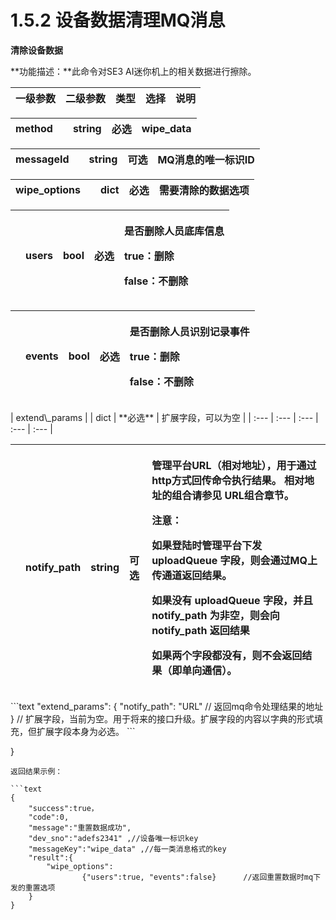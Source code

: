 # 1.5.2 设备数据清理MQ消息

**清除设备数据**

**功能描述：**此命令对SE3 AI迷你机上的相关数据进行擦除。

| 一级参数 | 二级参数 | 类型 | 选择 | 说明 |
| :--- | :--- | :--- | :--- | :--- |


| method |  | string | **必选** | wipe\_data |
| :--- | :--- | :--- | :--- | :--- |


| messageId |  | string | 可选 | MQ消息的唯一标识ID |
| :--- | :--- | :--- | :--- | :--- |


| wipe\_options |  | dict | **必选** | 需要清除的数据选项 |
| :--- | :--- | :--- | :--- | :--- |


<table>
  <thead>
    <tr>
      <th style="text-align:left"></th>
      <th style="text-align:left">users</th>
      <th style="text-align:left">bool</th>
      <th style="text-align:left"><b>&#x5FC5;&#x9009;</b>
      </th>
      <th style="text-align:left">
        <p>&#x662F;&#x5426;&#x5220;&#x9664;&#x4EBA;&#x5458;&#x5E95;&#x5E93;&#x4FE1;&#x606F;</p>
        <p>true&#xFF1A;&#x5220;&#x9664;</p>
        <p>false&#xFF1A;&#x4E0D;&#x5220;&#x9664;</p>
      </th>
    </tr>
  </thead>
  <tbody></tbody>
</table><table>
  <thead>
    <tr>
      <th style="text-align:left"></th>
      <th style="text-align:left">events</th>
      <th style="text-align:left">bool</th>
      <th style="text-align:left"><b>&#x5FC5;&#x9009;</b>
      </th>
      <th style="text-align:left">
        <p>&#x662F;&#x5426;&#x5220;&#x9664;&#x4EBA;&#x5458;&#x8BC6;&#x522B;&#x8BB0;&#x5F55;&#x4E8B;&#x4EF6;</p>
        <p>true&#xFF1A;&#x5220;&#x9664;</p>
        <p>false&#xFF1A;&#x4E0D;&#x5220;&#x9664;</p>
      </th>
    </tr>
  </thead>
  <tbody></tbody>
</table>| extend\_params |  | dict | **必选** | 扩展字段，可以为空 |
| :--- | :--- | :--- | :--- | :--- |


<table>
  <thead>
    <tr>
      <th style="text-align:left"></th>
      <th style="text-align:left">notify_path</th>
      <th style="text-align:left">string</th>
      <th style="text-align:left">&#x53EF;&#x9009;</th>
      <th style="text-align:left">
        <p>&#x7BA1;&#x7406;&#x5E73;&#x53F0;URL&#xFF08;&#x76F8;&#x5BF9;&#x5730;&#x5740;&#xFF09;&#xFF0C;&#x7528;&#x4E8E;&#x901A;&#x8FC7;http&#x65B9;&#x5F0F;&#x56DE;&#x4F20;&#x547D;&#x4EE4;&#x6267;&#x884C;&#x7ED3;&#x679C;&#x3002;
          &#x76F8;&#x5BF9;&#x5730;&#x5740;&#x7684;&#x7EC4;&#x5408;&#x8BF7;&#x53C2;&#x89C1;
          URL&#x7EC4;&#x5408;&#x7AE0;&#x8282;&#x3002;</p>
        <p>&#x6CE8;&#x610F;&#xFF1A;</p>
        <p>&#x5982;&#x679C;&#x767B;&#x9646;&#x65F6;&#x7BA1;&#x7406;&#x5E73;&#x53F0;&#x4E0B;&#x53D1;
          uploadQueue &#x5B57;&#x6BB5;&#xFF0C;&#x5219;&#x4F1A;&#x901A;&#x8FC7;MQ&#x4E0A;&#x4F20;&#x901A;&#x9053;&#x8FD4;&#x56DE;&#x7ED3;&#x679C;&#x3002;</p>
        <p>&#x5982;&#x679C;&#x6CA1;&#x6709; uploadQueue &#x5B57;&#x6BB5;&#xFF0C;&#x5E76;&#x4E14;
          notify_path &#x4E3A;&#x975E;&#x7A7A;&#xFF0C;&#x5219;&#x4F1A;&#x5411; notify_path
          &#x8FD4;&#x56DE;&#x7ED3;&#x679C;</p>
        <p>&#x5982;&#x679C;&#x4E24;&#x4E2A;&#x5B57;&#x6BB5;&#x90FD;&#x6CA1;&#x6709;&#xFF0C;&#x5219;&#x4E0D;&#x4F1A;&#x8FD4;&#x56DE;&#x7ED3;&#x679C;&#xFF08;&#x5373;&#x5355;&#x5411;&#x901A;&#x4FE1;&#xFF09;&#x3002;</p>
      </th>
    </tr>
  </thead>
  <tbody></tbody>
</table>```text
"extend_params": {
        "notify_path": "URL" // 返回mq命令处理结果的地址
}  // 扩展字段，当前为空。用于将来的接口升级。扩展字段的内容以字典的形式填充，但扩展字段本身为必选。
```

}

```text
返回结果示例：

```text
{
    "success":true，
    "code":0,
    "message":"重置数据成功",
    "dev_sno":"adefs2341" ,//设备唯一标识key
    "messageKey":"wipe_data" ,//每一类消息格式的key
    "result":{
        "wipe_options":
                {"users":true, "events":false}      //返回重置数据时mq下发的重置选项                                                                    
    }
}
```


